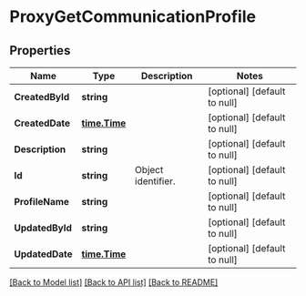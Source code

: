 # ProxyGetCommunicationProfile

## Properties
Name | Type | Description | Notes
------------ | ------------- | ------------- | -------------
**CreatedById** | **string** |  | [optional] [default to null]
**CreatedDate** | [**time.Time**](time.Time.md) |  | [optional] [default to null]
**Description** | **string** |  | [optional] [default to null]
**Id** | **string** | Object identifier. | [optional] [default to null]
**ProfileName** | **string** |  | [optional] [default to null]
**UpdatedById** | **string** |  | [optional] [default to null]
**UpdatedDate** | [**time.Time**](time.Time.md) |  | [optional] [default to null]

[[Back to Model list]](../README.md#documentation-for-models) [[Back to API list]](../README.md#documentation-for-api-endpoints) [[Back to README]](../README.md)


